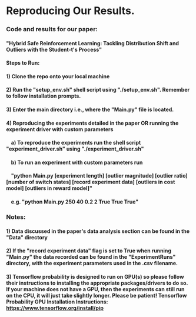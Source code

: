 # Reproducing Our Results.
### Code and results for our paper: 
#### "Hybrid Safe Reinforcement Learning: Tackling Distribution Shift and Outliers with the Student-t's Process"
#### Steps to Run:
#### 1) Clone the repo onto your local machine
#### 2) Run the "setup_env.sh" shell script using "./setup_env.sh". Remember to follow installation prompts.
#### 3) Enter the main directory i.e., where the "Main.py" file is located.
#### 4) Reproducing the experiments detailed in the paper OR running the experiment driver with custom parameters
#### &nbsp;&nbsp;&nbsp; a) To reproduce the experiments run the shell script "experiment_driver.sh" using "./experiment_driver.sh"
#### &nbsp;&nbsp;&nbsp; b) To run an experiment with custom parameters run 
#### &nbsp;&nbsp;&nbsp; "python Main.py [experiment length] [outlier magnitude] [outlier ratio] [number of switch states] [record experiment data] [outliers in cost model] [outliers in reward model]" 
#### &nbsp;&nbsp;&nbsp; e.g. "python Main.py 250 40 0.2 2 True True True"
### Notes:
#### 1) Data discussed in the paper's data analysis section can be found in the "Data" directory
#### 2) If the "record experiment data" flag is set to True when running "Main.py" the data recorded can be found in the "ExperimentRuns" directory, with the experiment parameters used in the .csv filename.
#### 3) Tensorflow probability is designed to run on GPU(s) so please follow their instructions to installing the appropriate packages/drivers to do so. If your machine does not have a GPU, then the experiments can still run on the CPU, it will just take slightly longer. Please be patient! Tensorflow Probability GPU Installation Instructions: https://www.tensorflow.org/install/pip
